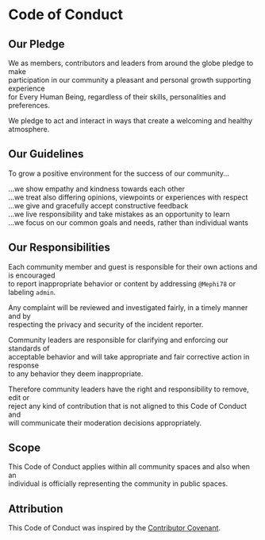 # Code of Conduct

## Our Pledge

We as members, contributors and leaders from around the globe pledge to make  
participation in our community a pleasant and personal growth supporting experience  
for Every Human Being, regardless of their skills, personalities and preferences.

We pledge to act and interact in ways that create a welcoming and healthy atmosphere.

## Our Guidelines

To grow a positive environment for the success of our community...

...we show empathy and kindness towards each other  
...we treat also differing opinions, viewpoints or experiences with respect  
...we give and gracefully accept constructive feedback  
...we live responsibility and take mistakes as an opportunity to learn  
...we focus on our common goals and needs, rather than individual wants  

## Our Responsibilities

Each community member and guest is responsible for their own actions and is encouraged  
to report inappropriate behavior or content by addressing `@Mephi78` or labeling `admin`.

Any complaint will be reviewed and investigated fairly, in a timely manner and by  
respecting the privacy and security of the incident reporter.

Community leaders are responsible for clarifying and enforcing our standards of  
acceptable behavior and will take appropriate and fair corrective action in response  
to any behavior they deem inappropriate.

Therefore community leaders have the right and responsibility to remove, edit or  
reject any kind of contribution that is not aligned to this Code of Conduct and  
will communicate their moderation decisions appropriately.

## Scope

This Code of Conduct applies within all community spaces and also when an  
individual is officially representing the community in public spaces.

## Attribution

This Code of Conduct was inspired by the [Contributor Covenant](https://www.contributor-covenant.org).